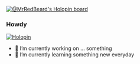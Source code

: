 [![@MrRedBeard's Holopin board](https://holopin.io/api/user/board?user=mrredbeard)](https://holopin.io/@mrredbeard)

### Howdy

[![Holopin](https://holopin.onrender.com/MrRedBeard)](https://holopin.io/@MrRedBeard)

- 🔭 I’m currently working on ... something
- 🌱 I’m currently learning something new everyday

<!--

Here are some ideas to get you started:
- 👯 I’m looking to collaborate on crossplatform multi use solutions
- 🤔 I’m looking for help with ... take a look and see what appeals 
- 💬 Ask me about ...
- 📫 How to reach me: ...
- ⚡ Fun fact: ...
-->
